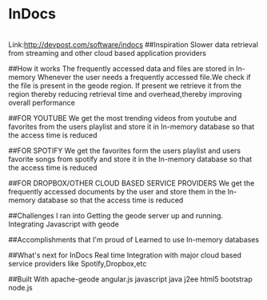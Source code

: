 # InDocs
<br/>Link:http://devpost.com/software/indocs
##Inspiration
Slower data retrieval from streaming and other cloud based application providers

##How it works
The frequently accessed data and files are stored in In-memory
Whenever the user needs a frequently accessed file.We check if the file is present in the geode region. 
If present we retrieve it from the region thereby reducing retrieval time and overhead,thereby improving overall performance 

##FOR YOUTUBE
We get the most trending videos from youtube and favorites from the users playlist and store it in In-memory database so that the access time is reduced

##FOR SPOTIFY
We get the favorites form the users playlist and users favorite songs from spotify and store it in the In-memory database so that the access time is reduced

##FOR DROPBOX/OTHER CLOUD BASED SERVICE PROVIDERS
We get the frequently accessed documents by the user and store them in the In-memory database so that the access time is reduced

##Challenges I ran into
Getting the geode server up and running.
Integrating Javascript with geode

##Accomplishments that I'm proud of
Learned to use In-memory databases

##What's next for InDocs
Real time Integration with major cloud based service providers like Spotify,Dropbox,etc

##Built With
apache-geode
angular.js
javascript
java
j2ee
html5
bootstrap
node.js
